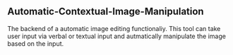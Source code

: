<h2>Automatic-Contextual-Image-Manipulation</h2>

<p>The backend of a automatic image editing functionaliy. This tool can take user input via verbal or textual input and autmatically manipulate the image based on the input.</p>

